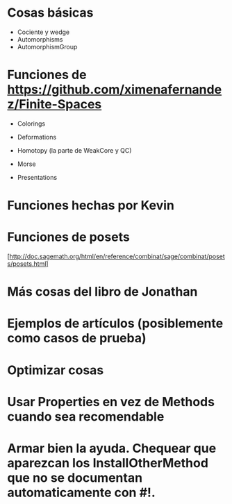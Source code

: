 # Cosas básicas

* Cociente y wedge
* Automorphisms
* AutomorphismGroup

# Funciones de https://github.com/ximenafernandez/Finite-Spaces

* Colorings

* Deformations

* Homotopy (la parte de WeakCore y QC)

* Morse

* Presentations

# Funciones hechas por Kevin

# Funciones de posets
[http://doc.sagemath.org/html/en/reference/combinat/sage/combinat/posets/posets.html]

# Más cosas del libro de Jonathan

# Ejemplos de artículos (posiblemente como casos de prueba)


# Optimizar cosas

# Usar Properties en vez de Methods cuando sea recomendable

# Armar bien la ayuda. Chequear que aparezcan los InstallOtherMethod que no se documentan automaticamente con #!.
